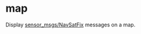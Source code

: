 # map

Display [sensor_msgs/NavSatFix](https://docs.ros.org/en/api/sensor_msgs/html/msg/NavSatFix.html) messages on a map.
